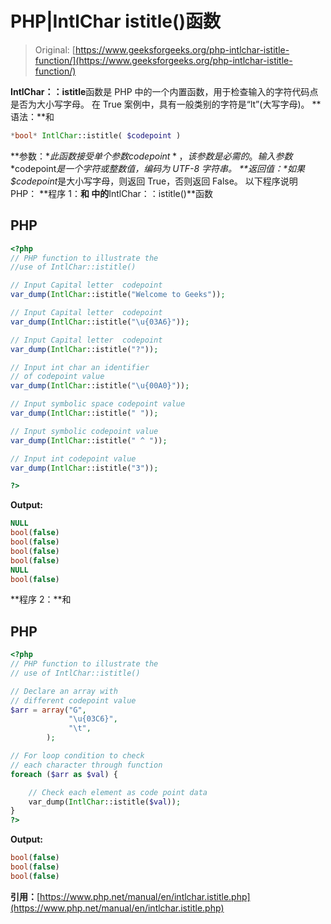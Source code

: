 # PHP|IntlChar istitle()函数

> Original: [https://www.geeksforgeeks.org/php-intlchar-istitle-function/](https://www.geeksforgeeks.org/php-intlchar-istitle-function/)

**IntlChar：：istitle**函数是 PHP 中的一个内置函数，用于检查输入的字符代码点是否为大小写字母。 在 True 案例中，具有一般类别的字符是“lt”(大写字母)。
**语法：**和

```php
*bool* IntlChar::istitle( $codepoint )
```

**参数：**此函数接受单个参数*$codepoint*，该参数是必需的。 输入参数*$codepoint*是一个字符或整数值，编码为 UTF-8 字符串。
**返回值：**如果*$codepoint*是大小写字母，则返回 True，否则返回 False。
以下程序说明 PHP：
**程序 1：**和
中的**IntlChar：：istitle()**函数

## PHP

```php
<?php
// PHP function to illustrate the
//use of IntlChar::istitle()

// Input Capital letter  codepoint
var_dump(IntlChar::istitle("Welcome to Geeks"));

// Input Capital letter  codepoint
var_dump(IntlChar::istitle("\u{03A6}"));

// Input Capital letter  codepoint
var_dump(IntlChar::istitle("?"));

// Input int char an identifier
// of codepoint value
var_dump(IntlChar::istitle("\u{00A0}"));

// Input symbolic space codepoint value
var_dump(IntlChar::istitle(" "));

// Input symbolic codepoint value
var_dump(IntlChar::istitle(" ^ "));

// Input int codepoint value
var_dump(IntlChar::istitle("3"));

?>
```

**Output:** 

```php
NULL
bool(false)
bool(false)
bool(false)
bool(false)
NULL
bool(false)
```

**程序 2：**和

## PHP

```php
<?php
// PHP function to illustrate the
// use of IntlChar::istitle()

// Declare an array with
// different codepoint value
$arr = array("G",
             "\u{03C6}",
             "\t",
        );

// For loop condition to check
// each character through function
foreach ($arr as $val) {

    // Check each element as code point data
    var_dump(IntlChar::istitle($val));
}
?>
```

**Output:** 

```php
bool(false)
bool(false)
bool(false)
```

**引用：**[https://www.php.net/manual/en/intlchar.istitle.php](https://www.php.net/manual/en/intlchar.istitle.php)